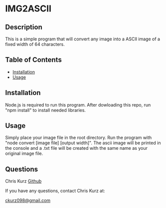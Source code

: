 

# IMG2ASCII

## Description
This is a simple program that will convert any image into a ASCII image of a fixed width of 64 characters. 



## Table of Contents  
    
* [Installation](#installation)
* [Usage](#usage) 

## Installation
Node.js is required to run this program. After dowloading this repo, run "npm install" to install needed libraries.
         

## Usage
Simply place your image file in the root directory. Run the program with "node convert [image file] [output width]". The ascii image will be printed in the console and a .txt file will be created with the same name as your original image file.
           
## Questions
Chris Kurz              [Github](https://github.com/chriskurz098)

If you have any questions, contact Chris Kurz at:

[ckurz098@gmail.com](mailto:ckurz098@gmail.com)

